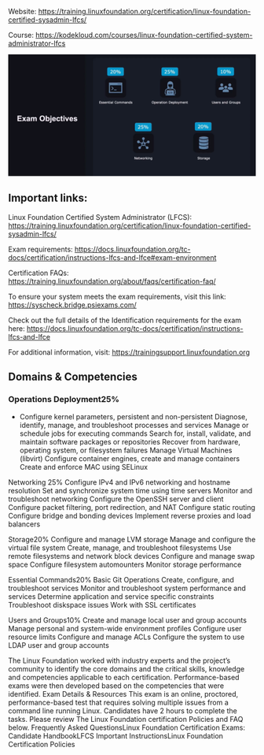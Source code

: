 Website: https://training.linuxfoundation.org/certification/linux-foundation-certified-sysadmin-lfcs/

Course: https://kodekloud.com/courses/linux-foundation-certified-system-administrator-lfcs




![alt text](image.png)

## Important links:

Linux Foundation Certified System Administrator (LFCS): https://training.linuxfoundation.org/certification/linux-foundation-certified-sysadmin-lfcs/

Exam requirements: https://docs.linuxfoundation.org/tc-docs/certification/instructions-lfcs-and-lfce#exam-environment

​Certification FAQs: https://training.linuxfoundation.org/about/faqs/certification-faq/

​To ensure your system meets the exam requirements, visit this link: https://syscheck.bridge.psiexams.com/

Check out the full details of the Identification requirements for the exam here: https://docs.linuxfoundation.org/tc-docs/certification/instructions-lfcs-and-lfce

For additional information, visit: https://trainingsupport.linuxfoundation.org


## Domains & Competencies

### Operations Deployment25%

- Configure kernel parameters, persistent and non-persistent
Diagnose, identify, manage, and troubleshoot processes and services
Manage or schedule jobs for executing commands
Search for, install, validate, and maintain software packages or repositories
Recover from hardware, operating system, or filesystem failures
Manage Virtual Machines (libvirt)
Configure container engines, create and manage containers
Create and enforce MAC using SELinux

Networking 25%
Configure IPv4 and IPv6 networking and hostname resolution
Set and synchronize system time using time servers
Monitor and troubleshoot networking
Configure the OpenSSH server and client
Configure packet filtering, port redirection, and NAT
Configure static routing
Configure bridge and bonding devices
Implement reverse proxies and load balancers

Storage20%
Configure and manage LVM storage
Manage and configure the virtual file system
Create, manage, and troubleshoot filesystems
Use remote filesystems and network block devices
Configure and manage swap space
Configure filesystem automounters
Monitor storage performance

Essential Commands20%
Basic Git Operations
Create, configure, and troubleshoot services
Monitor and troubleshoot system performance and services
Determine application and service specific constraints
Troubleshoot diskspace issues
Work with SSL certificates

Users and Groups10%
Create and manage local user and group accounts
Manage personal and system-wide environment profiles
Configure user resource limits
Configure and manage ACLs
Configure the system to use LDAP user and group accounts

The Linux Foundation worked with industry experts and the project’s community to identify the core domains and the critical skills, knowledge and competencies applicable to each certification. Performance-based exams were then developed based on the competencies that were identified.
Exam Details & Resources
This exam is an online, proctored, performance-based test that requires solving multiple issues from a command line running Linux. Candidates have 2 hours to complete the tasks. Please review The Linux Foundation certification Policies and FAQ below.
Frequently Asked QuestionsLinux Foundation Certification Exams: Candidate HandbookLFCS Important InstructionsLinux Foundation Certification Policies
